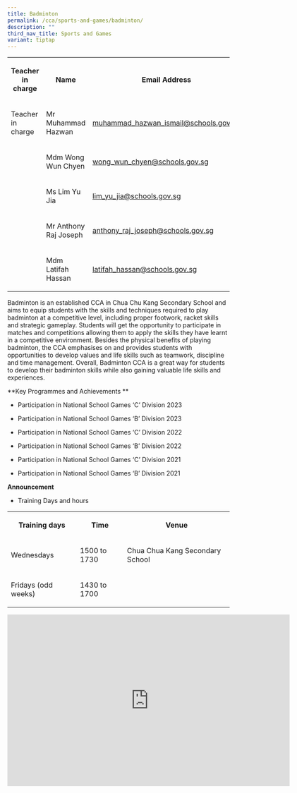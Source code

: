 ```yaml
---
title: Badminton
permalink: /cca/sports-and-games/badminton/
description: ""
third_nav_title: Sports and Games
variant: tiptap
---
```

<table><tbody><tr><th rowspan="1" colspan="1"><p>Teacher in charge</p></th><th rowspan="1" colspan="1"><p>Name</p></th><th rowspan="1" colspan="1"><p>Email Address</p></th></tr><tr><td rowspan="1" colspan="1"><p>Teacher in charge</p></td><td rowspan="1" colspan="1"><p>Mr Muhammad Hazwan</p></td><td rowspan="1" colspan="1"><p><a href="mailto:muhammad_hazwan_ismail@schools.gov.sg" rel="noopener noreferrer nofollow" target="_blank">muhammad_hazwan_ismail@schools.gov.sg</a></p></td></tr><tr><td rowspan="1" colspan="1"><p></p></td><td rowspan="1" colspan="1"><p>Mdm Wong Wun Chyen</p></td><td rowspan="1" colspan="1"><p><a href="mailto:wong_wun_chyen@schools.gov.sg" rel="noopener noreferrer nofollow" target="_blank">wong_wun_chyen@schools.gov.sg</a></p></td></tr><tr><td rowspan="1" colspan="1"><p></p></td><td rowspan="1" colspan="1"><p>Ms Lim Yu Jia</p></td><td rowspan="1" colspan="1"><p><a href="mailto:lim_yu_jia@schools.gov.sg" rel="noopener noreferrer nofollow" target="_blank">lim_yu_jia@schools.gov.sg</a></p></td></tr><tr><td rowspan="1" colspan="1"><p></p></td><td rowspan="1" colspan="1"><p>Mr Anthony Raj Joseph</p></td><td rowspan="1" colspan="1"><p><a href="mailto:anthony_raj_joseph@schools.gov.sg" rel="noopener noreferrer nofollow" target="_blank">anthony_raj_joseph@schools.gov.sg</a></p></td></tr><tr><td rowspan="1" colspan="1"><p></p></td><td rowspan="1" colspan="1"><p>Mdm Latifah Hassan</p></td><td rowspan="1" colspan="1"><p><a href="mailto:latifah_hassan@schools.gov.sg" rel="noopener noreferrer nofollow" target="_blank">latifah_hassan@schools.gov.sg</a></p></td></tr></tbody></table><p>Badminton is an established CCA in Chua Chu Kang Secondary School and aims to equip students with the skills and techniques required to play badminton at a competitive level, including proper footwork, racket skills and strategic gameplay. Students will get the opportunity to participate in matches and competitions allowing them to apply the skills they have learnt in a competitive environment. Besides the physical benefits of playing badminton, the CCA emphasises on and provides students with opportunities to develop values and life skills such as teamwork, discipline and time management. Overall, Badminton CCA is a great way for students to develop their badminton skills while also gaining valuable life skills and experiences.</p><p>**Key Programmes and Achievements **</p><ul data-tight="true" class="tight"><li><p>Participation in National School Games ‘C’ Division 2023</p></li><li><p>Participation in National School Games ‘B’ Division 2023</p></li><li><p>Participation in National School Games ‘C’ Division 2022</p></li><li><p>Participation in National School Games ‘B’ Division 2022</p></li><li><p>Participation in National School Games ‘C’ Division 2021</p></li><li><p>Participation in National School Games ‘B’ Division 2021</p></li></ul><p><strong>Announcement</strong></p><ul data-tight="true" class="tight"><li><p>Training Days and hours</p></li></ul><table><tbody><tr><th rowspan="1" colspan="1"><p>Training days</p></th><th rowspan="1" colspan="1"><p>Time</p></th><th rowspan="1" colspan="1"><p>Venue</p></th></tr><tr><td rowspan="1" colspan="1"><p>Wednesdays</p></td><td rowspan="1" colspan="1"><p>1500 to 1730</p></td><td rowspan="1" colspan="1"><p>Chua Chua Kang Secondary School</p></td></tr><tr><td rowspan="1" colspan="1"><p>Fridays (odd weeks)</p></td><td rowspan="1" colspan="1"><p>1430 to 1700</p></td><td rowspan="1" colspan="1"><p></p></td></tr></tbody></table><div class="iframe-wrapper"><iframe height="389" width="640" allowfullscreen="true" frameborder="0" src="https://docs.google.com/presentation/d/e/2PACX-1vQZqnZggdr_aTrOOrEgKyRpfaUwyEYkptJvOncXMNv6jUTfEft260ZQu0jVwZpkPA/embed?start=true&amp;loop=true&amp;delayms=3000"></iframe></div><p></p>
